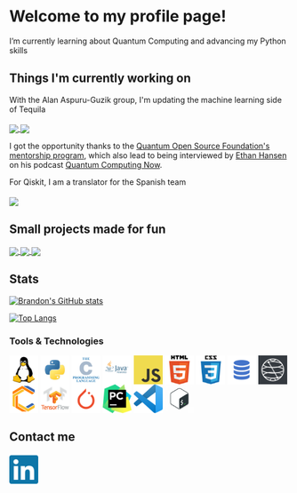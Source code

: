 # Welcome to my profile page!

I’m currently learning about Quantum Computing and advancing my Python skills

## Things I'm currently working on
With the Alan Aspuru-Guzik group, I'm updating the machine learning side of Tequila
<br />
<br />
<a href="https://github.com/aspuru-guzik-group/tequila">
  <img align="center" src="https://github-readme-stats.mibbrandon.vercel.app/api/pin/?username=aspuru-guzik-group&repo=tequila&theme=chartreuse-dark&show_owner=true&hide_border=true&bg_color=30,000f70,000312&title_color=FFFFFF" />
</a>
<a href="https://github.com/aspuru-guzik-group/tequila-tutorials">
  <img align="center" src="https://github-readme-stats.mibbrandon.vercel.app/api/pin/?username=aspuru-guzik-group&repo=tequila-tutorials&theme=chartreuse-dark&show_owner=true&hide_border=true&bg_color=30,000f70,000312&title_color=FFFFFF" />
</a>

I got the opportunity thanks to the [Quantum Open Source Foundation's mentorship program](https://qosf.org/qc_mentorship/), which also lead to being interviewed by [Ethan Hansen](https://github.com/1ethanhansen) on his podcast [Quantum Computing Now](https://open.spotify.com/episode/3ZWoB4KLYI2CkJfij78qpy?si=XQQsg-76QrSV_Tuzns8gKw).

For Qiskit, I am a translator for the Spanish team
<br />
<br />
<a href="https://github.com/Qiskit/qiskit">
  <img align="center" src="https://github-readme-stats.mibbrandon.vercel.app/api/pin/?username=Qiskit&repo=qiskit&theme=chartreuse-dark&show_owner=true&hide_border=true&bg_color=30,000f70,000312&title_color=FFFFFF" />
</a>

## Small projects made for fun
<a href="https://github.com/mibbrandon/Athena">
  <img align="center" src="https://github-readme-stats.mibbrandon.vercel.app/api/pin/?username=mibbrandon&repo=Athena&theme=chartreuse-dark&show_owner=false&hide_border=true&bg_color=30,000f70,000312&title_color=FFFFFF" />
</a>
<a href="https://github.com/mibbrandon/gravity">
  <img align="center" src="https://github-readme-stats.mibbrandon.vercel.app/api/pin/?username=mibbrandon&repo=gravity&theme=chartreuse-dark&show_owner=false&hide_border=true&bg_color=30,000f70,000312&title_color=FFFFFF" />
</a>
<a href="https://github.com/mibbrandon/Calculator">
  <img align="center" src="https://github-readme-stats.mibbrandon.vercel.app/api/pin/?username=mibbrandon&repo=Calculator&theme=chartreuse-dark&show_owner=false&hide_border=true&bg_color=30,000f70,000312&title_color=FFFFFF" />
</a>

## Stats
[![Brandon's GitHub stats](https://github-readme-stats.mibbrandon.vercel.app/api?username=mibbrandon&show_icons=true&theme=chartreuse-dark&count_private=true&hide_border=true&bg_color=30,000f70,000312&title_color=FFFFFF)](https://github.com/mibbrandon)

[![Top Langs](https://github-readme-stats.mibbrandon.vercel.app/api/top-langs/?username=mibbrandon&theme=chartreuse-dark&count_private=true&hide_border=true&bg_color=30,000f70,000312&title_color=FFFFFF&layout=compact)](https://github.com/mibbrandon)

### Tools & Technologies
<a href="https://www.linux.org/"><img align="center" width="52px" src="/media/icons/linux.png" /></a>
<a href="https://www.python.org/"><img align="center" width="52px" src="/media/icons/python.png" /></a>
<a href="https://en.wikipedia.org/wiki/C_(programming_language)"><img align="center" width="52px" src="/media/icons/c.png" /></a>
<a href="https://www.java.com/en/"><img align="center" width="52px" src="/media/icons/java.png" /></a>
<a href="https://www.javascript.com/"><img align="center" width="52px" src="/media/icons/javascript.png" /></a>
<a href="https://html.com/"><img align="center" width="52px" src="/media/icons/html.png" /></a>
<a href="https://css-tricks.com/"><img align="center" width="52px" src="/media/icons/css.png" /></a>
<a href="https://en.wikipedia.org/wiki/SQL"><img align="center" width="52px" src="/media/icons/sql.png" /></a>
<a href="https://qiskit.org/"><img align="center" width="52px" src="/media/icons/qiskit.jpeg" /></a>
<a href="https://quantumai.google/cirq"><img align="center" width="52px" src="/media/icons/cirq.png" /></a>
<a href="https://www.tensorflow.org/"><img align="center" width="52px" src="/media/icons/tensorflow.png" /></a>
<a href="https://pytorch.org/"><img align="center" width="52px" src="/media/icons/pytorch.png" /></a>
<a href="https://www.jetbrains.com/pycharm/"><img align="center" width="52px" src="/media/icons/pycharm.png" /></a>
<a href="https://code.visualstudio.com/"><img align="center" width="52px" src="/media/icons/VSCode.png" /></a>
<a href="https://www.gnu.org/software/bash/"><img align="center" width="52px" src="/media/icons/bash.png" /></a>

## Contact me
[<img align="left" alt="Brandon Solo | LinkedIn" width="52px" src="/media/icons/linkedin.svg" />][linkedin]

[linkedin]: https://linkedin.com/in/brandon-solo

